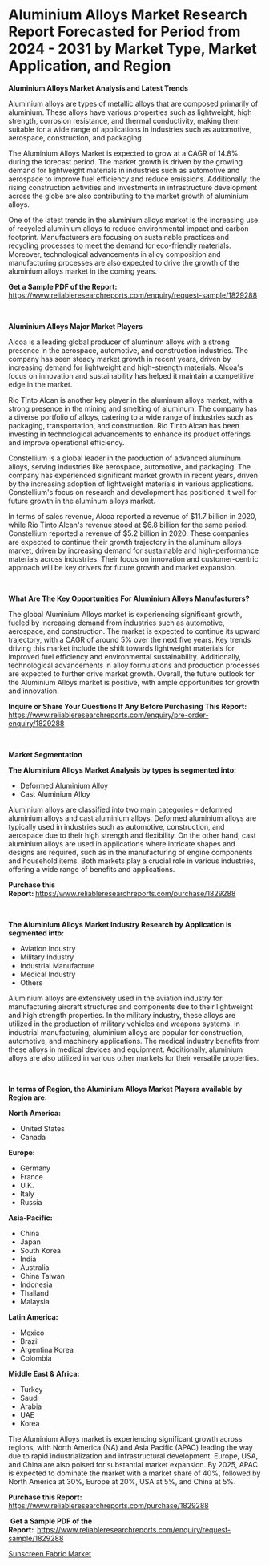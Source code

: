 <p><h1>Aluminium Alloys Market Research Report Forecasted for Period from 2024 -  2031 by Market Type, Market Application, and Region</h1></p><p><strong>Aluminium Alloys Market Analysis and Latest Trends</strong></p>
<p><p>Aluminium alloys are types of metallic alloys that are composed primarily of aluminium. These alloys have various properties such as lightweight, high strength, corrosion resistance, and thermal conductivity, making them suitable for a wide range of applications in industries such as automotive, aerospace, construction, and packaging.</p><p>The Aluminium Alloys Market is expected to grow at a CAGR of 14.8% during the forecast period. The market growth is driven by the growing demand for lightweight materials in industries such as automotive and aerospace to improve fuel efficiency and reduce emissions. Additionally, the rising construction activities and investments in infrastructure development across the globe are also contributing to the market growth of aluminium alloys.</p><p>One of the latest trends in the aluminium alloys market is the increasing use of recycled aluminium alloys to reduce environmental impact and carbon footprint. Manufacturers are focusing on sustainable practices and recycling processes to meet the demand for eco-friendly materials. Moreover, technological advancements in alloy composition and manufacturing processes are also expected to drive the growth of the aluminium alloys market in the coming years.</p></p>
<p><strong>Get a Sample PDF of the Report:&nbsp;</strong> <a href="https://www.reliableresearchreports.com/enquiry/request-sample/1829288">https://www.reliableresearchreports.com/enquiry/request-sample/1829288</a></p>
<p>&nbsp;</p>
<p><strong>Aluminium Alloys Major Market Players</strong></p>
<p><p>Alcoa is a leading global producer of aluminum alloys with a strong presence in the aerospace, automotive, and construction industries. The company has seen steady market growth in recent years, driven by increasing demand for lightweight and high-strength materials. Alcoa's focus on innovation and sustainability has helped it maintain a competitive edge in the market.</p><p>Rio Tinto Alcan is another key player in the aluminum alloys market, with a strong presence in the mining and smelting of aluminum. The company has a diverse portfolio of alloys, catering to a wide range of industries such as packaging, transportation, and construction. Rio Tinto Alcan has been investing in technological advancements to enhance its product offerings and improve operational efficiency.</p><p>Constellium is a global leader in the production of advanced aluminum alloys, serving industries like aerospace, automotive, and packaging. The company has experienced significant market growth in recent years, driven by the increasing adoption of lightweight materials in various applications. Constellium's focus on research and development has positioned it well for future growth in the aluminum alloys market.</p><p>In terms of sales revenue, Alcoa reported a revenue of $11.7 billion in 2020, while Rio Tinto Alcan's revenue stood at $6.8 billion for the same period. Constellium reported a revenue of $5.2 billion in 2020. These companies are expected to continue their growth trajectory in the aluminum alloys market, driven by increasing demand for sustainable and high-performance materials across industries. Their focus on innovation and customer-centric approach will be key drivers for future growth and market expansion.</p></p>
<p>&nbsp;</p>
<p><strong>What Are The Key Opportunities For Aluminium Alloys Manufacturers?</strong></p>
<p><p>The global Aluminium Alloys market is experiencing significant growth, fueled by increasing demand from industries such as automotive, aerospace, and construction. The market is expected to continue its upward trajectory, with a CAGR of around 5% over the next five years. Key trends driving this market include the shift towards lightweight materials for improved fuel efficiency and environmental sustainability. Additionally, technological advancements in alloy formulations and production processes are expected to further drive market growth. Overall, the future outlook for the Aluminium Alloys market is positive, with ample opportunities for growth and innovation.</p></p>
<p><strong>Inquire or Share Your Questions If Any Before Purchasing This Report:</strong> <a href="https://www.reliableresearchreports.com/enquiry/pre-order-enquiry/1829288">https://www.reliableresearchreports.com/enquiry/pre-order-enquiry/1829288</a></p>
<p>&nbsp;</p>
<p><strong>Market Segmentation</strong></p>
<p><strong>The Aluminium Alloys Market Analysis by types is segmented into:</strong></p>
<p><ul><li>Deformed Aluminium Alloy</li><li>Cast Aluminium Alloy</li></ul></p>
<p><p>Aluminium alloys are classified into two main categories - deformed aluminium alloys and cast aluminium alloys. Deformed aluminium alloys are typically used in industries such as automotive, construction, and aerospace due to their high strength and flexibility. On the other hand, cast aluminium alloys are used in applications where intricate shapes and designs are required, such as in the manufacturing of engine components and household items. Both markets play a crucial role in various industries, offering a wide range of benefits and applications.</p></p>
<p><strong>Purchase this Report:&nbsp;</strong><a href="https://www.reliableresearchreports.com/purchase/1829288">https://www.reliableresearchreports.com/purchase/1829288</a></p>
<p>&nbsp;</p>
<p><strong>The Aluminium Alloys Market Industry Research by Application is segmented into:</strong></p>
<p><ul><li>Aviation Industry</li><li>Military Industry</li><li>Industrial Manufacture</li><li>Medical Industry</li><li>Others</li></ul></p>
<p><p>Aluminium alloys are extensively used in the aviation industry for manufacturing aircraft structures and components due to their lightweight and high strength properties. In the military industry, these alloys are utilized in the production of military vehicles and weapons systems. In industrial manufacturing, aluminium alloys are popular for construction, automotive, and machinery applications. The medical industry benefits from these alloys in medical devices and equipment. Additionally, aluminium alloys are also utilized in various other markets for their versatile properties.</p></p>
<p>&nbsp;</p>
<p><strong>In terms of Region, the Aluminium Alloys Market Players available by Region are:</strong></p>
<p>
    <p> <strong> North America: </strong>
        <ul>
            <li>United States</li>
            <li>Canada</li>
        </ul>
        </p> 
    <p> <strong> Europe: </strong>
        <ul>
            <li>Germany</li>
            <li>France</li>
            <li>U.K.</li>
            <li>Italy</li>
            <li>Russia</li>
        </ul>
        </p> 
    <p> <strong> Asia-Pacific: </strong>
        <ul>
            <li>China</li>
            <li>Japan</li>
            <li>South Korea</li>
            <li>India</li>
            <li>Australia</li>
            <li>China Taiwan</li>
            <li>Indonesia</li>
            <li>Thailand</li>
            <li>Malaysia</li>
        </ul>
        </p> 
    <p> <strong> Latin America: </strong>
        <ul>
            <li>Mexico</li>
            <li>Brazil</li>
            <li>Argentina Korea</li>
            <li>Colombia</li>
        </ul>
        </p> 
    <p> <strong> Middle East & Africa: </strong>
        <ul>
            <li>Turkey</li>
            <li>Saudi</li>
            <li>Arabia</li>
            <li>UAE</li>
            <li>Korea</li>
        </ul>
    </p>
    </p>
<p><p>The Aluminium Alloys market is experiencing significant growth across regions, with North America (NA) and Asia Pacific (APAC) leading the way due to rapid industrialization and infrastructural development. Europe, USA, and China are also poised for substantial market expansion. By 2025, APAC is expected to dominate the market with a market share of 40%, followed by North America at 30%, Europe at 20%, USA at 5%, and China at 5%.</p></p>
<p><strong>Purchase this Report: </strong><a href="https://www.reliableresearchreports.com/purchase/1829288">https://www.reliableresearchreports.com/purchase/1829288</a></p>
<p>&nbsp;<strong>Get a Sample PDF of the Report:&nbsp;&nbsp;</strong><a href="https://www.reliableresearchreports.com/enquiry/request-sample/1829288">https://www.reliableresearchreports.com/enquiry/request-sample/1829288</a></p>
<p><strong></strong></p>
<p><p><a href="https://github.com/NorbertYates/Market-Research-Report-List-4/blob/main/sunscreen-fabric-market.md">Sunscreen Fabric Market</a></p></p>